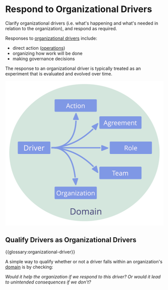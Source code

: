 # Respond to Organizational Drivers

<summary>
Clarify organizational drivers (i.e. what's happening and what's needed in relation to the organization), and respond as required.
</summary>

Responses to [organizational drivers](glossary:organizational-driver) include:

- direct action ([operations](glossary:operations))
- organizing how work will be done
- making governance decisions

The response to an organizational driver is typically treated as an experiment that is evaluated and evolved over time.

![Possible responses to organizational drivers](img/driver-domain/driver-response-full.png)

## Qualify Drivers as Organizational Drivers

{{glossary:organizational-driver}}

A simple way to qualify whether or not a driver falls within an organization's [domain](glossary:domain) is by checking:

_Would it help the organization if we respond to this driver? Or would it lead to unintended consequences if we don't?_
